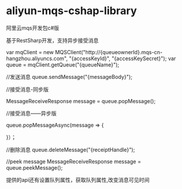 aliyun-mqs-cshap-library
========================

阿里云mqs开发包c#版


基于RestSharp开发，支持异步接受消息


var mqClient = new MQSClient("http://{queueownerId}.mqs-cn-hangzhou.aliyuncs.com", "{accessKeyId}", "{accessKeySecret}");
var queue = mqClient.getQueue("{queueName}");

//发送消息
queue.sendMessage("{messageBody}");

//接受消息-同步版

MessageReceiveResponse message = queue.popMessage();

//接受消息——异步版

queue.popMessageAsync(message => {
  
}）；

//删除消息
queue.deleteMessage("{receiptHandle}");

//peek message
MessageReceiveResponse message = queue.peekMessage();




提供的api还有设置队列属性，获取队列属性,改变消息可见时间
